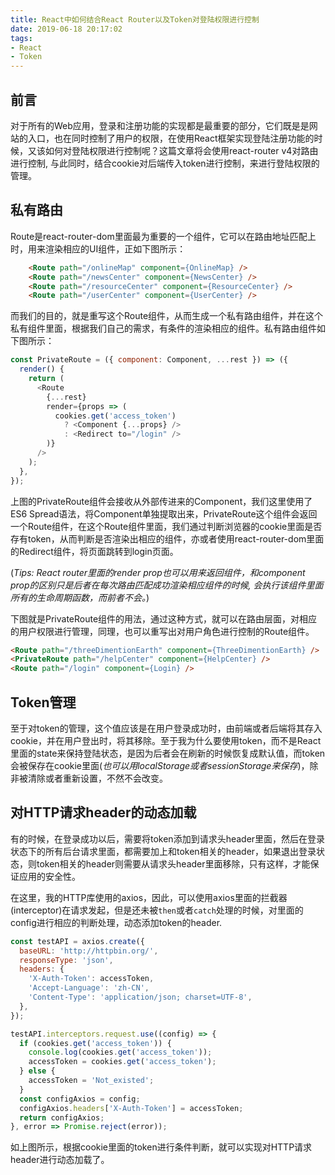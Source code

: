 ```yaml
---
title: React中如何结合React Router以及Token对登陆权限进行控制
date: 2019-06-18 20:17:02
tags:
- React
- Token
---
```


## 前言

对于所有的Web应用，登录和注册功能的实现都是最重要的部分，它们既是是网站的入口，也在同时控制了用户的权限，在使用React框架实现登陆注册功能的时候，又该如何对登陆权限进行控制呢？这篇文章将会使用react-router v4对路由进行控制, 与此同时，结合cookie对后端传入token进行控制，来进行登陆权限的管理。

## 私有路由

Route是react-router-dom里面最为重要的一个组件，它可以在路由地址匹配上时，用来渲染相应的UI组件，正如下图所示：

``` html
    <Route path="/onlineMap" component={OnlineMap} />
    <Route path="/newsCenter" component={NewsCenter} />
    <Route path="/resourceCenter" component={ResourceCenter} />
    <Route path="/userCenter" component={UserCenter} />
```

而我们的目的，就是重写这个Route组件，从而生成一个私有路由组件，并在这个私有组件里面，根据我们自己的需求，有条件的渲染相应的组件。私有路由组件如下图所示：

``` js
const PrivateRoute = ({ component: Component, ...rest }) => ({
  render() {
    return (
      <Route
        {...rest}
        render={props => (
          cookies.get('access_token')
            ? <Component {...props} />
            : <Redirect to="/login" />
        )}
      />
    );
  },
});
```
上图的PrivateRoute组件会接收从外部传进来的Component，我们这里使用了ES6 Spread语法，将Component单独提取出来，PrivateRoute这个组件会返回一个Route组件，在这个Route组件里面，我们通过判断浏览器的cookie里面是否存有token，从而判断是否渲染出相应的组件，亦或者使用react-router-dom里面的Redirect组件，将页面跳转到login页面。

(*Tips: React router里面的render prop也可以用来返回组件，和component prop的区别只是后者在每次路由匹配成功渲染相应组件的时候, 会执行该组件里面所有的生命周期函数，而前者不会。*)

下图就是PrivateRoute组件的用法，通过这种方式，就可以在路由层面，对相应的用户权限进行管理，同理，也可以重写出对用户角色进行控制的Route组件。

```html
<Route path="/threeDimentionEarth" component={ThreeDimentionEarth} />
<PrivateRoute path="/helpCenter" component={HelpCenter} />
<Route path="/login" component={Login} />
```

## Token管理

至于对token的管理，这个值应该是在用户登录成功时，由前端或者后端将其存入cookie，并在用户登出时，将其移除。至于我为什么要使用token，而不是React里面的state来保持登陆状态，是因为后者会在刷新的时候恢复成默认值，而token会被保存在cookie里面(*也可以用localStorage或者sessionStorage来保存*)，除非被清除或者重新设置，不然不会改变。

## 对HTTP请求header的动态加载

有的时候，在登录成功以后，需要将token添加到请求头header里面，然后在登录状态下的所有后台请求里面，都需要加上和token相关的header，如果退出登录状态，则token相关的header则需要从请求头header里面移除，只有这样，才能保证应用的安全性。

在这里，我的HTTP库使用的axios，因此，可以使用axios里面的拦截器(interceptor)在请求发起，但是还未被`then`或者`catch`处理的时候，对里面的config进行相应的判断处理，动态添加token的header.

``` js
const testAPI = axios.create({
  baseURL: 'http://httpbin.org/',
  responseType: 'json',
  headers: {
    'X-Auth-Token': accessToken,
    'Accept-Language': 'zh-CN',
    'Content-Type': 'application/json; charset=UTF-8',
  },
});

testAPI.interceptors.request.use((config) => {
  if (cookies.get('access_token')) {
    console.log(cookies.get('access_token'));
    accessToken = cookies.get('access_token');
  } else {
    accessToken = 'Not_existed';
  }
  const configAxios = config;
  configAxios.headers['X-Auth-Token'] = accessToken;
  return configAxios;
}, error => Promise.reject(error));
```

如上图所示，根据cookie里面的token进行条件判断，就可以实现对HTTP请求header进行动态加载了。
